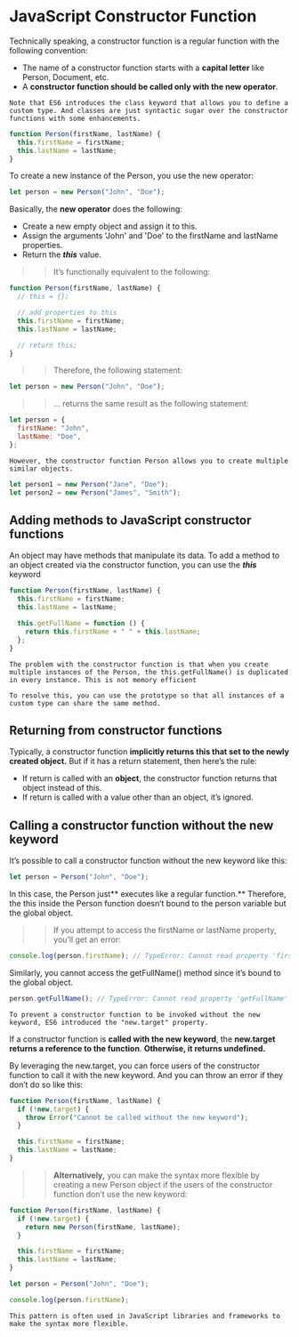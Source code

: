 # JavaScript Constructor Function

Technically speaking, a constructor function is a regular function with the following convention:

- The name of a constructor function starts with a **capital letter** like Person, Document, etc.
- A **constructor function should be called only with the new operator**.

`Note that ES6 introduces the class keyword that allows you to define a custom type. And classes are just syntactic sugar over the constructor functions with some enhancements.`

```js
function Person(firstName, lastName) {
  this.firstName = firstName;
  this.lastName = lastName;
}
```

To create a new instance of the Person, you use the new operator:

```js
let person = new Person("John", "Doe");
```

Basically, the **new operator** does the following:

- Create a new empty object and assign it to this.
- Assign the arguments 'John' and 'Doe' to the firstName and lastName properties.
- Return the **_this_** value.

> > It’s functionally equivalent to the following:

```js
function Person(firstName, lastName) {
  // this = {};

  // add properties to this
  this.firstName = firstName;
  this.lastName = lastName;

  // return this;
}
```

> > Therefore, the following statement:

```js
let person = new Person("John", "Doe");
```

> > … returns the same result as the following statement:

```js
let person = {
  firstName: "John",
  lastName: "Doe",
};
```

`However, the constructor function Person allows you to create multiple similar objects.`

```js
let person1 = new Person("Jane", "Doe");
let person2 = new Person("James", "Smith");
```

## Adding methods to JavaScript constructor functions

An object may have methods that manipulate its data. To add a method to an object created via the constructor function, you can use the **_this_** keyword

```js
function Person(firstName, lastName) {
  this.firstName = firstName;
  this.lastName = lastName;

  this.getFullName = function () {
    return this.firstName + " " + this.lastName;
  };
}
```

`The problem with the constructor function is that when you create multiple instances of the Person, the this.getFullName() is duplicated in every instance. This is not memory efficient`

`To resolve this, you can use the prototype so that all instances of a custom type can share the same method.`

## Returning from constructor functions

Typically, a constructor function **implicitly returns this that set to the newly created object.** But if it has a return statement, then here’s the rule:

- If return is called with an **object**, the constructor function returns that object instead of this.
- If return is called with a value other than an object, it’s ignored.

## Calling a constructor function without the new keyword

It’s possible to call a constructor function without the new keyword like this:

```js
let person = Person("John", "Doe");
```

In this case, the Person just** executes like a regular function.** Therefore, the this inside the Person function doesn’t bound to the person variable but the global object.

> > If you attempt to access the firstName or lastName property, you’ll get an error:

```js
console.log(person.firstName); // TypeError: Cannot read property 'firstName' of undefined
```

Similarly, you cannot access the getFullName() method since it’s bound to the global object.

```js
person.getFullName(); // TypeError: Cannot read property 'getFullName' of undefined
```

`To prevent a constructor function to be invoked without the new keyword, ES6 introduced the "new.target" property.`

If a constructor function is **called with the new keyword**, the **new.target returns a reference to the function**. **Otherwise, it returns undefined.**

By leveraging the new.target, you can force users of the constructor function to call it with the new keyword. And you can throw an error if they don’t do so like this:

```js
function Person(firstName, lastName) {
  if (!new.target) {
    throw Error("Cannot be called without the new keyword");
  }

  this.firstName = firstName;
  this.lastName = lastName;
}
```

> > **Alternatively,** you can make the syntax more flexible by creating a new Person object if the users of the constructor function don’t use the new keyword:

```js
function Person(firstName, lastName) {
  if (!new.target) {
    return new Person(firstName, lastName);
  }

  this.firstName = firstName;
  this.lastName = lastName;
}

let person = Person("John", "Doe");

console.log(person.firstName);
```

`This pattern is often used in JavaScript libraries and frameworks to make the syntax more flexible.`
